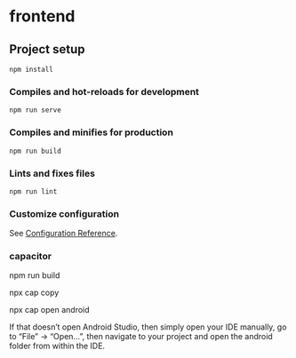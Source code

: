 # frontend

## Project setup
```
npm install
```

### Compiles and hot-reloads for development
```
npm run serve
```

### Compiles and minifies for production
```
npm run build
```

### Lints and fixes files
```
npm run lint
```

### Customize configuration
See [Configuration Reference](https://cli.vuejs.org/config/).


### capacitor

npm run build

npx cap copy

npx cap open android

If that doesn’t open Android Studio, then simply open your IDE manually, go to “File” → “Open…”, then navigate to your project and open the android folder from within the IDE.
